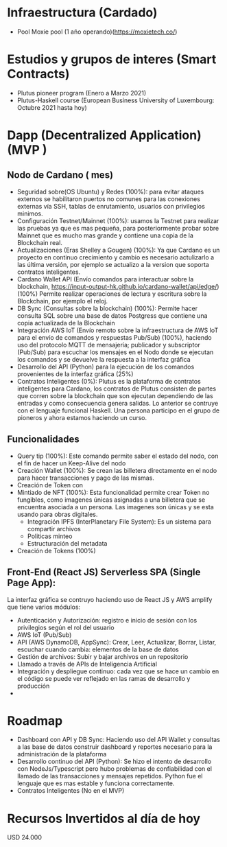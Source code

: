 # Infraestructura (Cardado)

- Pool Moxie pool (1 año operando)(https://moxietech.co/)

# Estudios y grupos de interes (Smart Contracts)
- Plutus pioneer program (Enero a Marzo 2021)
- Plutus-Haskell course (European Business University of Luxembourg: Octubre 2021 hasta hoy)

# Dapp (Decentralized Application) (MVP )
## Nodo de Cardano ( mes) 
- Seguridad sobre(OS Ubuntu) y Redes (100%): para evitar ataques externos se habilitaron puertos no comunes para las conexiones externas vía SSH, tablas de enrutamiento, usuarios con privilegios minimos.
- Configuración Testnet/Mainnet (100%): usamos la Testnet para realizar las pruebas ya que es mas pequeña, para posteriormente probar sobre Mainnet que es mucho mas grande y contiene una copia de la Blockchain real. 
- Actualizaciones (Eras Shelley a Gougen) (100%): Ya que Cardano es un proyecto en continuo crecimiento y cambio es necesario actulizarlo a las última versión, por ejemplo se actualizo a la version que soporta contratos inteligentes.
- Cardano Wallet API (Envío comandos para interactuar sobre la blockchain, https://input-output-hk.github.io/cardano-wallet/api/edge/) (100%) Permite realizar operaciones de lectura y escritura sobre la Blockchain, por ejemplo el reloj.
- DB Sync (Consultas sobre la blockchain) (100%): Permite hacer consulta SQL sobre una base de datos Postgress que contiene una copia actualizada de la Blockchain
- Integración AWS IoT (Envío remoto sobre la infraestructura de AWS IoT para el envío de comandos y respuestas Pub/Sub) (100%), haciendo uso del protocolo MQTT de mensajería; publicador y subscriptor (Pub/Sub) para escuchar los mensajes en el Nodo donde se ejecutan los comandos y se devuelve la respuesta a la interfaz gráfica
- Desarrollo del API (Python) para la ejecución de los comandos provenientes de la interfaz gráfica (25%)
- Contratos Inteligentes (0%): Plutus es la plataforma de contratos inteligentes para Cardano, los contratos de Plutus consisten de partes que corren sobre la blockchain que son ejecutan dependiendo de las entradas y como consecuencia genera salidas. Lo anterior se contruye con el lenguaje funcional Haskell. Una persona participo en el grupo de pioneros y ahora estamos haciendo un curso.
  
## Funcionalidades
- Query tip (100%): Este comando permite saber el estado del nodo, con el fin de hacer un Keep-Alive del nodo
- Creación Wallet (100%): Se crean las billetera directamente en el nodo para hacer transacciones y pago de las mismas. 
- Creación de Token con 
- Mintiado de NFT (100%): Esta funcionalidad permite crear Token no fungibles, como imagenes únicas asignadas a una billetera que se encuentra asociada a un persona. Las imagenes son únicas y se esta usando para obras digitales.
  - Integración IPFS (InterPlanetary File System): Es un sistema para compartir archivos 
  - Politicas minteo
  - Estructuración del metadata
- Creación de Tokens (100%)

## Front-End (React JS) Serverless SPA (Single Page App):
La interfaz gráfica se contruyo haciendo uso de React JS y AWS amplify que tiene varios módulos:

- Autenticación y Autorización: registro e inicio de sesión con los privilegios según el rol del usuario
- AWS IoT (Pub/Sub)
- API (AWS DynamoDB, AppSync): Crear, Leer, Actualizar, Borrar, Listar, escuchar cuando cambia: elementos de la base de datos 
- Gestión de archivos: Subir y bajar archivos en un repositorio
- Llamado a través de APIs de Inteligencia Artificial
- Integración y despliegue continuo: cada vez que se hace un cambio en el código se puede ver reflejado en las ramas de desarrollo y producción
- 

# Roadmap
- Dashboard con API y DB Sync: Haciendo uso del API Wallet y consultas a las base de datos construir dashboard y reportes necesario para la administración de la plataforma
- Desarrollo continuo del API (Python): Se hizo el intento de desarrollo con NodeJs/Typescript pero hubo problemas de confiabilidad con el llamado de las transacciones y mensajes repetidos. Python fue el lenguaje que es mas estable y funciona correctamente.
- Contratos Inteligentes (No en el MVP)

 # Recursos Invertidos al día de hoy
USD 24.000
